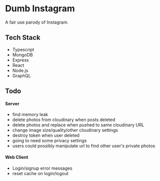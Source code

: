 # Dumb Instagram

A fair use parody of Instagram.

## Tech Stack

- Typescript
- MongoDB
- Express
- React
- Node.js
- GraphQL

## Todo

#### Server

- find memory leak
- delete photos from cloudinary when posts deleted
- delete photos and replace when pushed to same cloudinary URL
- change image size/quality/other cloudinary settings
- destroy token when user deleted
- going to need some privacy settings
- users could possibly manipulate url to find other user's private photos

#### Web Client

- Login/signup error messages
- reset cache on login/logout
